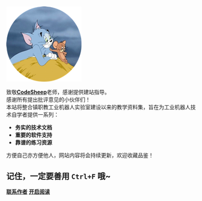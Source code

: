 #

<img src="https://raw.githubusercontent.com/TGV-Duplex/CDN_Image/main/Web_Cover.png" alt="加载失败，请狂摁F5重试 :("/>

致敬[**CodeSheep**](http://www.r2coding.com)老师，感谢提供建站指导。\
感谢所有提出批评意见的小伙伴们！\
本站将整合镇职教工业机器人实验室建设以来的教学资料集，旨在为工业机器人技术自学者提供一系列：

- **务实的技术文档**
- **重要的软件支持**
- **靠谱的练习资源**

方便自己亦方便他人，网站内容将会持续更新，欢迎收藏品鉴！

## 记住，一定要善用 `Ctrl+F` 哦~

[**联系作者**](https://github.com/TGV-Duplex/TGV-Duplex.github.io)
[**开启阅读**](README.md)
